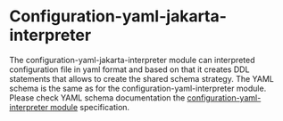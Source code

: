 # Configuration-yaml-jakarta-interpreter
The configuration-yaml-jakarta-interpreter module can interpreted configuration file in yaml format and based on that it creates
DDL statements that allows to create the shared schema strategy.
The YAML schema is the same as for the configuration-yaml-interpreter module.
Please check YAML schema documentation the [configuration-yaml-interpreter module](../configuration-yaml-interpreter/README.md) specification.